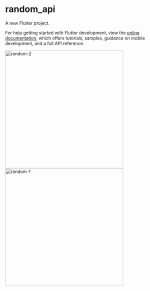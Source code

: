 # random_api

A new Flutter project.


For help getting started with Flutter development, view the
[online documentation](https://docs.flutter.dev/), which offers tutorials,
samples, guidance on mobile development, and a full API reference.


<img width="377" alt="random-2" src="https://user-images.githubusercontent.com/121540071/227231367-0b770229-f752-41b2-9077-f4ae5a3d0891.PNG">
<img width="377" alt="random-1" src="https://user-images.githubusercontent.com/121540071/227231374-14c96c6b-ba26-4847-b521-1f1feb705f93.PNG">
